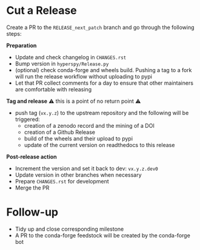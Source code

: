 
Cut a Release
=============

Create a PR to the `RELEASE_next_patch` branch and go through the following steps:

**Preparation**
- Update and check changelog in `CHANGES.rst`
- Bump version in `hyperspy/Release.py`
- (optional) check conda-forge and wheels build. Pushing a tag to a fork will run the release workflow without uploading to pypi
- Let that PR collect comments for a day to ensure that other maintainers are comfortable with releasing

**Tag and release**
:warning: this is a point of no return point :warning:
- push tag (`vx.y.z`) to the upstream repository and the following will be triggered:
  - creation of a zenodo record and the mining of a DOI
  - creation of a Github Release
  - build of the wheels and their upload to pypi
  - update of the current version on readthedocs to this release

**Post-release action**
- Increment the version and set it back to dev: `vx.y.z.dev0`
- Update version in other branches when necessary
- Prepare `CHANGES.rst` for development
- Merge the PR

Follow-up
=========

- Tidy up and close corresponding milestone
- A PR to the conda-forge feedstock will be created by the conda-forge bot
